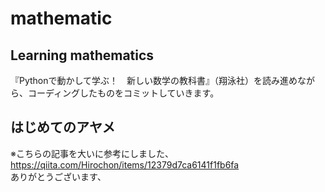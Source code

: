# mathematic
## Learning mathematics

『Pythonで動かして学ぶ！　新しい数学の教科書』（翔泳社）を読み進めながら、コーディングしたものをコミットしていきます。

## はじめてのアヤメ
※こちらの記事を大いに参考にしました、  
https://qiita.com/Hirochon/items/12379d7ca6141f1fb6fa  
ありがとうございます、

